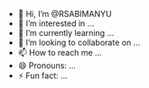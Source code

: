 - 👋 Hi, I’m @RSABIMANYU
- 👀 I’m interested in ...
- 🌱 I’m currently learning ...
- 💞️ I’m looking to collaborate on ...
- 📫 How to reach me ...
- 😄 Pronouns: ...
- ⚡ Fun fact: ...

<!---
RSABIMANYU/RSABIMANYU is a ✨ special ✨ repository because its `README.md` (this file) appears on your GitHub profile.
You can click the Preview link to take a look at your changes.
--->
